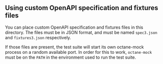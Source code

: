 ## Using custom OpenAPI specification and fixtures files

You can place custom OpenAPI specification and fixtures files in this
directory. The files must be in JSON format, and must be named `spec3.json`
and `fixtures3.json` respectively.

If those files are present, the test suite will start its own octane-mock
process on a random available port. In order for this to work, `octane-mock`
must be on the `PATH` in the environment used to run the test suite.
